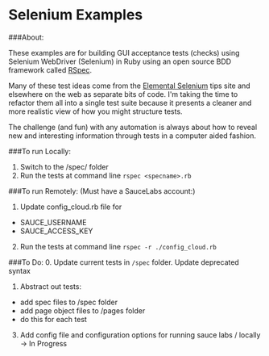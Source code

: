 # Selenium Examples

###About:

These examples are for building GUI acceptance tests (checks) using Selenium WebDriver (Selenium) in Ruby using an open source BDD framework called [RSpec](http://rspec.info/).

Many of these test ideas come from the [Elemental Selenium](http://elementalselenium.com/) tips site and elsewhere on the web as separate bits of code. I'm taking the time to refactor them all into a single test suite because it presents a cleaner and more realistic view of how you might structure tests.

The challenge (and fun) with any automation is always about how to reveal new and interesting information through tests in a computer aided fashion.

###To run Locally:

1. Switch to the /spec/ folder
2. Run the tests at command line ```rspec <specname>.rb```

###To run Remotely:
(Must have a SauceLabs account:)

1. Update config_cloud.rb file for
  - SAUCE_USERNAME
  - SAUCE_ACCESS_KEY
2. Run the tests at command line ```rspec -r ./config_cloud.rb```

###To Do:
0. Update current tests in ```/spec``` folder. Update deprecated syntax
1. Abstract out tests:
  - add spec files to /spec folder
  - add page object files to /pages folder
  - do this for each test
3. Add config file and configuration options for running sauce labs / locally -> In Progress
